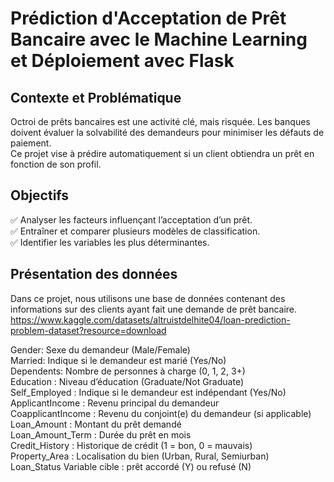 # Prédiction d'Acceptation de Prêt Bancaire avec le Machine Learning et Déploiement avec Flask

## Contexte et Problématique
Octroi de prêts bancaires est une activité clé, mais risquée. Les banques doivent évaluer la solvabilité des demandeurs pour minimiser les défauts de paiement. <br>
Ce projet vise à prédire automatiquement si un client obtiendra un prêt en fonction de son profil.

## Objectifs
✅ Analyser les facteurs influençant l’acceptation d’un prêt. <br>
✅ Entraîner et comparer plusieurs modèles de classification.<br>
✅ Identifier les variables les plus déterminantes.<br>

## Présentation des données
Dans ce projet, nous utilisons une base de données contenant des informations sur des clients ayant fait une demande de prêt bancaire. https://www.kaggle.com/datasets/altruistdelhite04/loan-prediction-problem-dataset?resource=download

Gender: Sexe du demandeur (Male/Female) <br>
Married: Indique si le demandeur est marié (Yes/No)	<br>
Dependents: Nombre de personnes à charge (0, 1, 2, 3+)	<br>
Education : Niveau d’éducation (Graduate/Not Graduate)	<br>
Self_Employed : Indique si le demandeur est indépendant (Yes/No) <br>
ApplicantIncome : Revenu principal du demandeur	<br>
CoapplicantIncome : Revenu du conjoint(e) du demandeur (si applicable)	<br>
Loan_Amount : Montant du prêt demandé <br>
Loan_Amount_Term : Durée du prêt en mois <br>
Credit_History : Historique de crédit (1 = bon, 0 = mauvais) <br>
Property_Area : Localisation du bien (Urban, Rural, Semiurban) <br>
Loan_Status	Variable cible : prêt accordé (Y) ou refusé (N)
